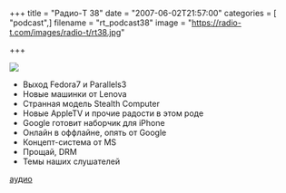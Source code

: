 +++
title = "Радио-T 38"
date = "2007-06-02T21:57:00"
categories = [ "podcast",]
filename = "rt_podcast38"
image = "https://radio-t.com/images/radio-t/rt38.jpg"

+++

![](https://radio-t.com/images/radio-t/rt38.jpg)

- Выход Fedora7 и Parallels3
- Новые машинки от Lenova
- Странная модель Stealth Computer
- Новые AppleTV и прочие радости в этом роде
- Google готовит наборчик для iPhone
- Онлайн в оффлайне, опять от Google
- Концепт-система от MS
- Прощай, DRM
- Темы наших слушателей

[аудио](https://cdn.radio-t.com/rt_podcast38.mp3)
<audio src="https://cdn.radio-t.com/rt_podcast38.mp3" preload="none"></audio>
